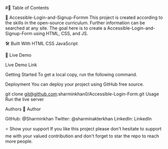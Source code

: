 #📗 Table of Contents

📖 Accessible-Login-and-Signup-Formm This project is created according to the skills in the open-source curriculum. Further information can be searched at any site. The goal here is to create a Accessible-Login-and-Signup-Form using HTML, CSS, and JS.

🛠 Built With HTML CSS JavaScript

🚀 Live Demo

Live Demo Link

Getting Started To get a local copy, run the following command.

Deployment You can deploy your project using GitHub free source.

git clone git@github.com:sharminkhan0/Accessible-Login-Form.git Usage Run the live server

Authors 👤 Author

GitHub: @Sharminkhan Twitter: @sharminakterkhan LinkedIn: LinkedIn

⭐️ Show your support If you like this project please don't hesitate to support me with your valued contribution and don't forget to star the repo to reach more people.
